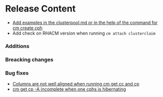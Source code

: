 [comment]: # ( Copyright Contributors to the Open Cluster Management project )
# Release Content

- [Add examples in the clusterpool.md or in the help of the command for cm create cph](https://github.com/open-cluster-management/cm-cli/issues/59)
- Add check on RHACM version when running `cm attach clusterclaim`

### Additions

### Breacking changes
### Bug fixes
- [Columns are not well aligned when running cm get cc and cp](https://github.com/open-cluster-management/cm-cli/issues/58)
- [cm get cp -A incomplete when one cphs is hibernating](https://github.com/open-cluster-management/cm-cli/issues/57)

